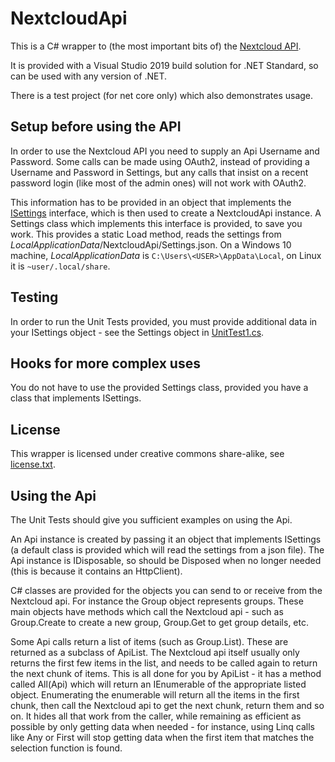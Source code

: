 # NextcloudApi

This is a C# wrapper to (the most important bits of) the [Nextcloud API](https://docs.nextcloud.com/server/16/developer_manual/client_apis/index.html).

It is provided with a Visual Studio 2019 build solution for .NET Standard, so can be used with any version of .NET.

There is a test project (for net core only) which also demonstrates usage.

## Setup before using the API

In order to use the Nextcloud API you need to supply an Api Username and Password. Some calls can be made using OAuth2, instead of providing a Username and Password in Settings, but any calls that insist on a recent password login (like most of the admin ones) will not work with OAuth2.

This information has to be provided in an object that implements the [ISettings](../master/NextcloudApi/Settings.cs) interface, which is then used to create a NextcloudApi instance. A Settings class which implements this interface is provided, to save you work. This provides a static Load method, reads the settings from *LocalApplicationData*/NextcloudApi/Settings.json. On a Windows 10 machine, *LocalApplicationData* is `C:\Users\<USER>\AppData\Local`, on Linux it is `~user/.local/share`.

## Testing

In order to run the Unit Tests provided, you must provide additional data in your ISettings object - see the Settings object in [UnitTest1.cs](../master/Tests/UnitTest1.cs).

## Hooks for more complex uses

You do not have to use the provided Settings class, provided you have a class that implements ISettings.

## License

This wrapper is licensed under creative commons share-alike, see [license.txt](../master/license.txt).

## Using the Api

The Unit Tests should give you sufficient examples on using the Api.

An Api instance is created by passing it an object that implements ISettings (a default class is provided which will read the settings from a json file). The Api instance is IDisposable, so should be Disposed when no longer needed (this is because it contains an HttpClient).

C# classes are provided for the objects you can send to or receive from the Nextcloud api. For instance the Group object represents groups. These main objects have methods which call the Nextcloud api - such as Group.Create to create a new group, Group.Get to get group details, etc.

Some Api calls return a list of items (such as Group.List). These are returned as a subclass of ApiList<Group>. The Nextcloud api itself usually only returns the first few items in the list, and needs to be called again to return the next chunk of items. This is all done for you by ApiList - it has a method called All(Api) which will return an IEnumerable of the appropriate listed object. Enumerating the enumerable will return all the items in the first chunk, then call the Nextcloud api to get the next chunk, return them and so on. It hides all that work from the caller, while remaining as efficient as possible by only getting data when needed - for instance, using Linq calls like Any or First will stop getting data when the first item that matches the selection function is found.


